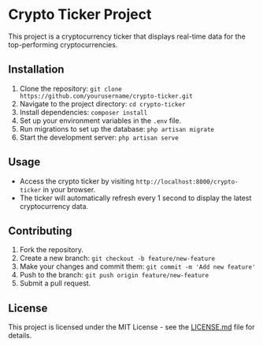 # Crypto Ticker Project

This project is a cryptocurrency ticker that displays real-time data for the top-performing cryptocurrencies.

## Installation

1. Clone the repository: `git clone https://github.com/yourusername/crypto-ticker.git`
2. Navigate to the project directory: `cd crypto-ticker`
3. Install dependencies: `composer install`
4. Set up your environment variables in the `.env` file.
5. Run migrations to set up the database: `php artisan migrate`
6. Start the development server: `php artisan serve`

## Usage

- Access the crypto ticker by visiting `http://localhost:8000/crypto-ticker` in your browser.
- The ticker will automatically refresh every 1 second to display the latest cryptocurrency data.

## Contributing

1. Fork the repository.
2. Create a new branch: `git checkout -b feature/new-feature`
3. Make your changes and commit them: `git commit -m 'Add new feature'`
4. Push to the branch: `git push origin feature/new-feature`
5. Submit a pull request.

## License

This project is licensed under the MIT License - see the [LICENSE.md](LICENSE.md) file for details.
